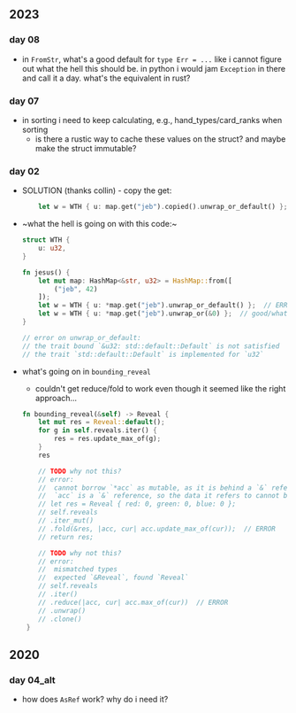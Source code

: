 ## 2023
### day 08
- in `FromStr`, what's a good default for `type Err = ...`
like i cannot figure out what the hell this should be.
in python i would jam `Exception` in there and call it a day.
what's the equivalent in rust?

### day 07
- in sorting i need to keep calculating, e.g., hand_types/card_ranks when sorting
    - is there a rustic way to cache these values on the struct? and maybe make the struct
    immutable?

### day 02
- SOLUTION (thanks collin) - copy the get:
    ```rust
        let w = WTH { u: map.get("jeb").copied().unwrap_or_default() };
    ```
- ~what the hell is going on with this code:~
    ```rust
    struct WTH {
        u: u32,
    }

    fn jesus() {
        let mut map: HashMap<&str, u32> = HashMap::from([
            ("jeb", 42)
        ]);
        let w = WTH { u: *map.get("jeb").unwrap_or_default() };  // ERROR
        let w = WTH { u: *map.get("jeb").unwrap_or(&0) };  // good/what the hell?
    }

    // error on unwrap_or_default:
    // the trait bound `&u32: std::default::Default` is not satisfied
    // the trait `std::default::Default` is implemented for `u32`
    
    ```

- what's going on in `bounding_reveal`
    - couldn't get reduce/fold to work even though it seemed like the right approach...
    ```rust
    fn bounding_reveal(&self) -> Reveal {
        let mut res = Reveal::default();
        for g in self.reveals.iter() {
            res = res.update_max_of(g);
        }
        res

        // TODO why not this?
        // error:
        //  cannot borrow `*acc` as mutable, as it is behind a `&` reference
        //  `acc` is a `&` reference, so the data it refers to cannot be borrowed as mutable
        // let res = Reveal { red: 0, green: 0, blue: 0 };
        // self.reveals
        // .iter_mut()
        // .fold(&res, |acc, cur| acc.update_max_of(cur));  // ERROR
        // return res;

        // TODO why not this?
        // error:
        //  mismatched types
        //  expected `&Reveal`, found `Reveal`
        // self.reveals
        // .iter()
        // .reduce(|acc, cur| acc.max_of(cur))  // ERROR
        // .unwrap()
        // .clone()
     }
     ```

## 2020
### day 04_alt
- how does `AsRef` work? why do i need it?